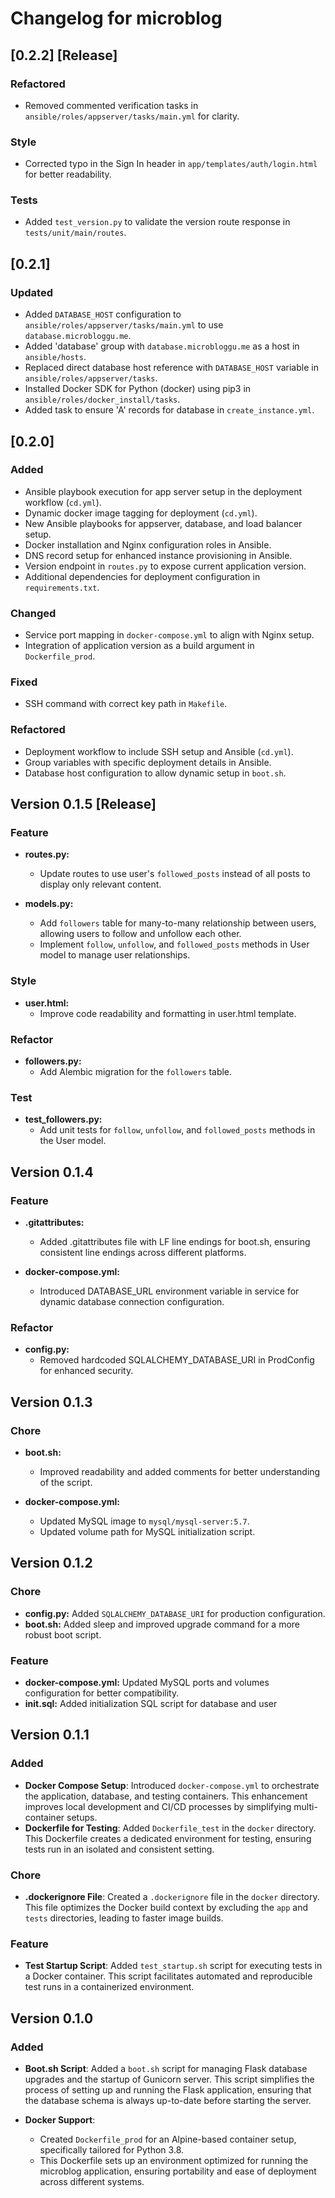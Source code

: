 # Changelog for microblog

## [0.2.2] [Release]
### Refactored
- Removed commented verification tasks in `ansible/roles/appserver/tasks/main.yml` for clarity.

### Style
- Corrected typo in the Sign In header in `app/templates/auth/login.html` for better readability.

### Tests
- Added `test_version.py` to validate the version route response in `tests/unit/main/routes`.

## [0.2.1]
### Updated
- Added `DATABASE_HOST` configuration to `ansible/roles/appserver/tasks/main.yml` to use `database.microbloggu.me`.
- Added 'database' group with `database.microbloggu.me` as a host in `ansible/hosts`.
- Replaced direct database host reference with `DATABASE_HOST` variable in `ansible/roles/appserver/tasks`.
- Installed Docker SDK for Python (docker) using pip3 in `ansible/roles/docker_install/tasks`.
- Added task to ensure 'A' records for database in `create_instance.yml`.


## [0.2.0]

### Added
- Ansible playbook execution for app server setup in the deployment workflow (`cd.yml`).
- Dynamic docker image tagging for deployment (`cd.yml`).
- New Ansible playbooks for appserver, database, and load balancer setup.
- Docker installation and Nginx configuration roles in Ansible.
- DNS record setup for enhanced instance provisioning in Ansible.
- Version endpoint in `routes.py` to expose current application version.
- Additional dependencies for deployment configuration in `requirements.txt`.

### Changed
- Service port mapping in `docker-compose.yml` to align with Nginx setup.
- Integration of application version as a build argument in `Dockerfile_prod`.

### Fixed
- SSH command with correct key path in `Makefile`.

### Refactored
- Deployment workflow to include SSH setup and Ansible (`cd.yml`).
- Group variables with specific deployment details in Ansible.
- Database host configuration to allow dynamic setup in `boot.sh`.

## Version 0.1.5 [Release]

### Feature

- **routes.py:**
  - Update routes to use user's `followed_posts` instead of all posts to display only relevant content.
  
- **models.py:**
  - Add `followers` table for many-to-many relationship between users, allowing users to follow and unfollow each other.
  - Implement `follow`, `unfollow`, and `followed_posts` methods in User model to manage user relationships.

### Style
- **user.html:**
  - Improve code readability and formatting in user.html template.

### Refactor
- **followers.py:**
  - Add Alembic migration for the `followers` table.

### Test
- **test_followers.py:**
  - Add unit tests for `follow`, `unfollow`, and `followed_posts` methods in the User model.


## Version 0.1.4

### Feature

- **.gitattributes:**
  - Added .gitattributes file with LF line endings for boot.sh, ensuring consistent line endings across different platforms.

- **docker-compose.yml:**
  - Introduced DATABASE_URL environment variable in service for dynamic database connection configuration.

### Refactor

- **config.py:**
  - Removed hardcoded SQLALCHEMY_DATABASE_URI in ProdConfig for enhanced security.

## Version 0.1.3

### Chore

- **boot.sh:**
  - Improved readability and added comments for better understanding of the script.

- **docker-compose.yml:**
  - Updated MySQL image to `mysql/mysql-server:5.7`.
  - Updated volume path for MySQL initialization script.

## Version 0.1.2

### Chore
- **config.py:** Added `SQLALCHEMY_DATABASE_URI` for production configuration.
- **boot.sh:** Added sleep and improved upgrade command for a more robust boot script.

### Feature
- **docker-compose.yml:** Updated MySQL ports and volumes configuration for better compatibility.
- **init.sql:** Added initialization SQL script for database and user

## Version 0.1.1

### Added
- **Docker Compose Setup**: Introduced `docker-compose.yml` to orchestrate the application, database, and testing containers. This enhancement improves local development and CI/CD processes by simplifying multi-container setups.
- **Dockerfile for Testing**: Added `Dockerfile_test` in the `docker` directory. This Dockerfile creates a dedicated environment for testing, ensuring tests run in an isolated and consistent setting.

### Chore
- **.dockerignore File**: Created a `.dockerignore` file in the `docker` directory. This file optimizes the Docker build context by excluding the `app` and `tests` directories, leading to faster image builds.

### Feature
- **Test Startup Script**: Added `test_startup.sh` script for executing tests in a Docker container. This script facilitates automated and reproducible test runs in a containerized environment.

## Version 0.1.0

### Added

- **Boot.sh Script**: Added a `boot.sh` script for managing Flask database upgrades and the startup of Gunicorn server. This script simplifies the process of setting up and running the Flask application, ensuring that the database schema is always up-to-date before starting the server.

- **Docker Support**:
  - Created `Dockerfile_prod` for an Alpine-based container setup, specifically tailored for Python 3.8.
  - This Dockerfile sets up an environment optimized for running the microblog application, ensuring portability and ease of deployment across different systems.
